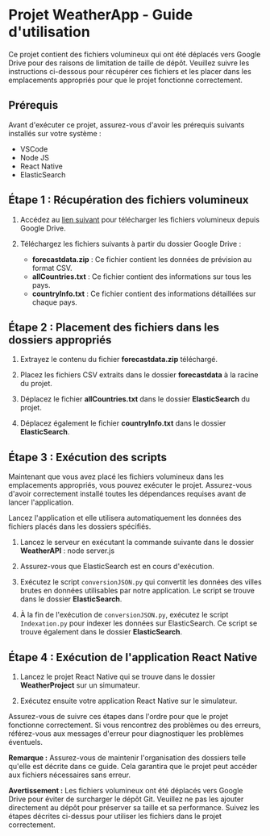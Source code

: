 # Projet WeatherApp - Guide d'utilisation

Ce projet contient des fichiers volumineux qui ont été déplacés vers Google Drive pour des raisons de limitation de taille de dépôt. Veuillez suivre les instructions ci-dessous pour récupérer ces fichiers et les placer dans les emplacements appropriés pour que le projet fonctionne correctement.

## Prérequis

Avant d'exécuter ce projet, assurez-vous d'avoir les prérequis suivants installés sur votre système :

- VSCode
- Node JS
- React Native
- ElasticSearch

## Étape 1 : Récupération des fichiers volumineux

1. Accédez au [lien suivant]([lien_vers_le_dossier_google_drive](https://drive.google.com/drive/folders/1oYDcgEKTizT9FVvInkkBrI8Uk7s3HXdF?usp=sharing)) pour télécharger les fichiers volumineux depuis Google Drive.

2. Téléchargez les fichiers suivants à partir du dossier Google Drive :
   - **forecastdata.zip** : Ce fichier contient les données de prévision au format CSV.
   - **allCountries.txt** : Ce fichier contient des informations sur tous les pays.
   - **countryInfo.txt** : Ce fichier contient des informations détaillées sur chaque pays.

## Étape 2 : Placement des fichiers dans les dossiers appropriés

1. Extrayez le contenu du fichier **forecastdata.zip** téléchargé.

2. Placez les fichiers CSV extraits dans le dossier **forecastdata** à la racine du projet.

3. Déplacez le fichier **allCountries.txt** dans le dossier **ElasticSearch** du projet.

4. Déplacez également le fichier **countryInfo.txt** dans le dossier **ElasticSearch**.

## Étape 3 : Exécution des scripts

Maintenant que vous avez placé les fichiers volumineux dans les emplacements appropriés, vous pouvez exécuter le projet. Assurez-vous d'avoir correctement installé toutes les dépendances requises avant de lancer l'application.

Lancez l'application et elle utilisera automatiquement les données des fichiers placés dans les dossiers spécifiés.

1. Lancez le serveur en exécutant la commande suivante dans le dossier **WeatherAPI** : node server.js

2. Assurez-vous que ElasticSearch est en cours d'exécution.

3. Exécutez le script `conversionJSON.py` qui convertit les données des villes brutes en données utilisables par notre application. Le script se trouve dans le dossier **ElasticSearch**.

4. À la fin de l'exécution de `conversionJSON.py`, exécutez le script `Indexation.py` pour indexer les données sur ElasticSearch. Ce script se trouve également dans le dossier **ElasticSearch**.

## Étape 4 : Exécution de l'application React Native

1. Lancez le projet React Native qui se trouve dans le dossier **WeatherProject** sur un simumateur.

2. Exécutez ensuite votre application React Native sur le simulateur.

Assurez-vous de suivre ces étapes dans l'ordre pour que le projet fonctionne correctement. Si vous rencontrez des problèmes ou des erreurs, référez-vous aux messages d'erreur pour diagnostiquer les problèmes éventuels.

**Remarque :** Assurez-vous de maintenir l'organisation des dossiers telle qu'elle est décrite dans ce guide. Cela garantira que le projet peut accéder aux fichiers nécessaires sans erreur.

**Avertissement :** Les fichiers volumineux ont été déplacés vers Google Drive pour éviter de surcharger le dépôt Git. Veuillez ne pas les ajouter directement au dépôt pour préserver sa taille et sa performance. Suivez les étapes décrites ci-dessus pour utiliser les fichiers dans le projet correctement.

